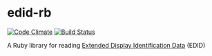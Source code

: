 # edid-rb

[![Code Climate](https://codeclimate.com/github/HarlemSquirrel/edid-rb/badges/gpa.svg)](https://codeclimate.com/github/HarlemSquirrel/edid-rb)
[![Build Status](https://travis-ci.org/HarlemSquirrel/edid-rb.svg?branch=master)](https://travis-ci.org/HarlemSquirrel/edid-rb)

A Ruby library for reading [Extended Display Identification Data](https://en.wikipedia.org/wiki/Extended_Display_Identification_Data) (EDID)
